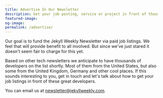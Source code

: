 ```yaml
---
title: Advertise In Our Newsletter
description: Get your job posting, service or project in front of thousands of web developers.
featured-image:
og-image:
permalink: /advertise/
---
```


Our goal is to fund the Jekyll Weekly Newsletter via paid job listings. We feel that will provide benefit to all involved. But since we've just stared it doesn't seem fair to charge for this yet.

Based on other tech newsletters we anticipate to have thousands of developers on the list shortly. Most of them from the United States, but also some from the United Kingdom, Germany and other cool places. If this sounds interesting to you, get in touch and let's talk about how to get your job listings in front of these great developers.

You can email us at newsletter@jekyllweekly.com.
